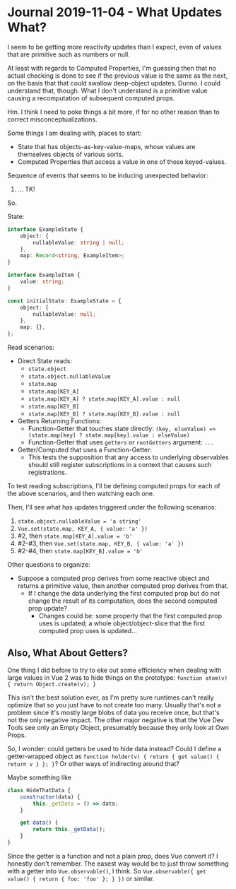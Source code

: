 Journal 2019-11-04 - What Updates What?
========

I seem to be getting more reactivity updates than I expect, even of values that are primitive such as numbers or null.

At least with regards to Computed Properties, I'm guessing then that no actual checking is done to see if the previous value is the same as the next, on the basis that that could swallow deep-object updates.  Dunno.  I could understand that, though.  What I don't understand is a primitive value causing a recomputation of subsequent computed props.

Hm.  I think I need to poke things a bit more, if for no other reason than to correct misconceptualizations.

Some things I am dealing with, places to start:

- State that has objects-as-key-value-maps, whose values are themselves objects of various sorts.
- Computed Properties that access a value in one of those keyed-values.

Sequence of events that seems to be inducing unexpected behavior:

1. ... TK!

So.

State:

```typescript
interface ExampleState {
    object: {
        nullableValue: string | null;
    },
    map: Record<string, ExampleItem>;
}

interface ExampleItem {
    value: string;
}

const initialState: ExampleState = {
    object: {
        nullableValue: null;
    },
    map: {},
};
```

Read scenarios:

- Direct State reads:
    - `state.object`
    - `state.object.nullableValue`
    - `state.map`
    - `state.map[KEY_A]`
    - `state.map[KEY_A] ? state.map[KEY_A].value : null`
    - `state.map[KEY_B]`
    - `state.map[KEY_B] ? state.map[KEY_B].value : null`
- Getters Returning Functions:
    - Function-Getter that touches state directly: `(key, elseValue) => (state.map[key] ? state.map[key].value : elseValue)`
    - Function-Getter that uses `getters` or `rootGetters` argument: `...`
- Getter/Computed that uses a Function-Getter:
    - This tests the supposition that any access to underlying observables should still register subscriptions in a context that causes such registrations.

To test reading subscriptions, I'll be defining computed props for each of the above scenarios, and then watching each one.

Then, I'll see what has updates triggered under the following scenarios:

1. `state.object.nullableValue = 'a string'`
2. `Vue.set(state.map, KEY_A, { value: 'a' })`
3. #2, then `state.map[KEY_A].value = 'b'`
4. #2-#3, then `Vue.set(state.map, KEY_B, { value: 'a' })`
5. #2-#4, then `state.map[KEY_B].value = 'b'`

Other questions to organize:

- Suppose a computed prop derives from some reactive object and returns a primitive value, then another computed prop derives from that.
    - If I change the data underlying the first computed prop but do not change the result of its computation, does the second computed prop update?
        - Changes could be: some property that the first computed prop uses is updated; a whole object/object-slice that the first computed prop uses is updated...



## Also, What About Getters?

One thing I did before to try to eke out some efficiency when dealing with large values in Vue 2 was to hide things on the prototype: `function atom(v) { return Object.create(v); }`

This isn't the best solution ever, as I'm pretty sure runtimes can't really optimize that so you just have to not create too many.  Usually that's not a problem since it's mostly large blobs of data you receive once, but that's not the only negative impact.  The other major negative is that the Vue Dev Tools see only an Empty Object, presumably because they only look at Own Props.

So, I wonder: could getters be used to hide data instead?  Could I define a getter-wrapped object as `function holder(v) { return { get value() { return v } }; }`?  Or other ways of indirecting around that?

Maybe something like

```js
class HideThatData {
    constructor(data) {
        this._getData = () => data;
    }

    get data() {
        return this._getData();
    }
}
```

Since the getter is a function and not a plain prop, does Vue convert it?  I honestly don't remember.  The easest way would be to just throw something with a getter into `Vue.observable()`, I think.  So `Vue.observable({ get value() { return { foo: 'foo' }; } })` or similar.
